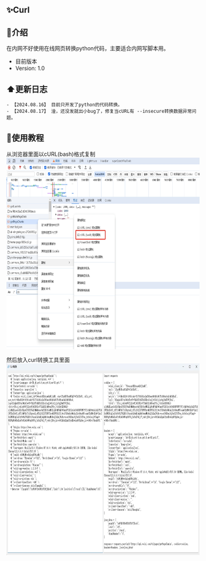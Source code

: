 ## ✨Curl

## 🔺介绍
在内网不好使用在线网页转换python代码，主要适合内网写脚本用。

- 目前版本
- Version: 1.0

## ⬆️更新日志
```
- 【2024.08.16】 目前只开发了python的代码转换。
- 【2024.08.17】 淦，还没发就出小bug了，修复当cURL有 --insecure转换数据异常问题。
```

## 🚀使用教程

从浏览器里面以cURL(bash)格式复制
<img src="./img/png1.png" height="500px">

然后放入curl转换工具里面
<img src="/img/png2.png" height="500px">
